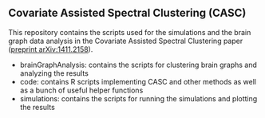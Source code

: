 ## Covariate Assisted Spectral Clustering (CASC)

This repository contains the scripts used for the simulations and the brain graph data analysis in the Covariate Assisted Spectral Clustering paper ([preprint arXiv:1411.2158](http://arxiv.org/abs/1411.2158)).

- brainGraphAnalysis: contains the scripts for clustering brain graphs and analyzing the results
- code: contains R scripts implementing CASC and other methods as well as a bunch of useful helper functions
- simulations: contains the scripts for running the simulations and plotting the results